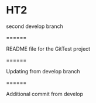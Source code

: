 # HT2

second develop branch

======

README file for the GitTest project

======


Updating from develop branch

======

Additional commit from develop

